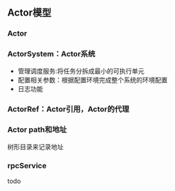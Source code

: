## Actor模型
### Actor
### ActorSystem：Actor系统
* 管理调度服务:将任务分拆成最小的可执行单元
* 配置相关参数：根据配置环境完成整个系统的环境配置
* 日志功能

### ActorRef：Actor引用，Actor的代理

### Actor path和地址
树形目录来记录地址

### rpcService
todo
